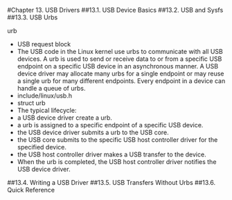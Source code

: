 #Chapter 13. USB Drivers
##13.1. USB Device Basics
##13.2. USB and Sysfs
##13.3. USB Urbs

urb
- USB request block
- The USB code in the Linux kernel use urbs to communicate with all USB devices. A urb is used to send or receive data to or from a specific USB endpoint on a specific USB device in an asynchronous manner. A USB device driver may allocate many urbs for a single endpoint or may reuse a single urb for many different endpoints. Every endpoint in a device can handle a queue of urbs.
- include/linux/usb.h
- struct urb
- The typical lifecycle:
 - a USB device driver create a urb.
 - a urb is assigned to a specific endpoint of a specific USB device.
 - the USB device driver submits a urb to the USB core.
 - the USB core submits to the specific USB host controller driver for the specified device.
 - the USB host controller driver makes a USB transfer to the device.
 - When the urb is completed, the USB host controller driver notifies the USB device driver.


##13.4. Writing a USB Driver
##13.5. USB Transfers Without Urbs
##13.6. Quick Reference 
